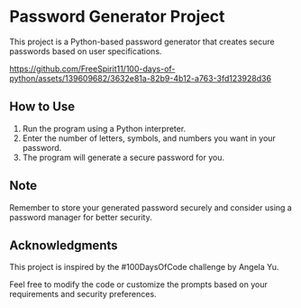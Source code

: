 # Password Generator Project
This project is a Python-based password generator that creates secure passwords based on user specifications.

https://github.com/FreeSpirit11/100-days-of-python/assets/139609682/3632e81a-82b9-4b12-a763-3fd123928d36

## How to Use
1. Run the program using a Python interpreter.
2. Enter the number of letters, symbols, and numbers you want in your password.
3. The program will generate a secure password for you.

## Note
Remember to store your generated password securely and consider using a password manager for better security.

## Acknowledgments
This project is inspired by the #100DaysOfCode challenge by Angela Yu.

Feel free to modify the code or customize the prompts based on your requirements and security preferences.

